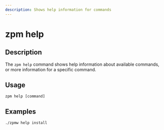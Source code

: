 ```yaml
---
description: Shows help information for commands
---
```


# zpm help

## Description

The `zpm help` command shows help information about available commands, or more information for a specific command.

## Usage

```bash:no-line-numbers
zpm help [command]
```

## Examples

```bash:no-line-numbers
./zpmw help install
```
